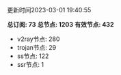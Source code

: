 更新时间2023-03-01 19:40:55

**总订阅: 73**
**总节点: 1203**
**有效节点: 432**
- v2ray节点: 280
- trojan节点: 29
- ss节点: 122
- ssr节点: 1
